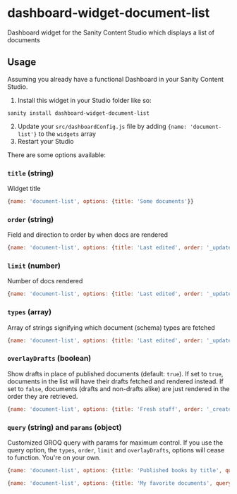 # dashboard-widget-document-list
Dashboard widget for the Sanity Content Studio which displays a list of documents



## Usage
Assuming you already have a functional Dashboard in your Sanity Content Studio.

1. Install this widget in your Studio folder like so:

```
sanity install dashboard-widget-document-list
```

2. Update your `src/dashboardConfig.js` file by adding `{name: 'document-list'}` to the `widgets` array
3. Restart your Studio

There are some options available:

### `title` (string)
Widget title

```js
{name: 'document-list', options: {title: 'Some documents'}}
```

### `order` (string)
Field and direction to order by when docs are rendered

```js
{name: 'document-list', options: {title: 'Last edited', order: '_updatedAt desc'}}
```

### `limit` (number)
Number of docs rendered

```js
{name: 'document-list', options: {title: 'Last edited', order: '_updatedAt desc', limit: 3}}
```

### `types` (array)
Array of strings signifying which document (schema) types are fetched

```js
{name: 'document-list', options: {title: 'Last edited', order: '_updatedAt desc', types: ['book', 'author']}}
```

### `overlayDrafts` (boolean)
Show drafts in place of published documents (default: `true`). If set to `true`, documents in the list will have their drafts fetched and rendered instead. If set to `false`, documents (drafts and non-drafts alike) are just rendered in the order they are retrieved.

```js
{name: 'document-list', options: {title: 'Fresh stuff', order: '_createdAt desc', overlayDrafts: false}}
```

### `query` (string) and `params` (object)
Customized GROQ query with params for maximum control. If you use the query option, the `types`, `order`, `limit` and `overlayDrafts`, options will cease to function. You're on your own.

```js
{name: 'document-list', options: {title: 'Published books by title', query: '*[_type == "book" && published == true] | order(title asc) [0...10]'}}
```

```js
{name: 'document-list', options: {title: 'My favorite documents', query: '*[_id in $ids]', params: {ids: ['ab2', 'c5z', '654']}}}
```
